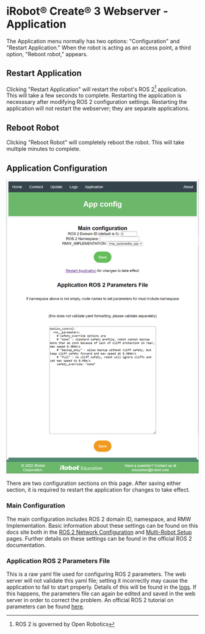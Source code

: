 # iRobot® Create® 3 Webserver - Application
The Application menu normally has two options: "Configuration" and "Restart Application."
When the robot is acting as an access point, a third option, "Reboot robot," appears.

## Restart Application
Clicking "Restart Application" will restart the robot's ROS 2[^1] application.
This will take a few seconds to complete.
Restarting the application is necesssary after modifying ROS 2 configuration settings.
Restarting the application will not restart the webserver; they are separate applications.

## Reboot Robot
Clicking "Reboot Robot" will completely reboot the robot.
This will take multiple minutes to complete.

## Application Configuration
![Picture of application configuration page](data/app-config.png)

There are two configuration sections on this page.
After saving either section, it is required to restart the application for changes to take effect.

### Main Configuration
The main configuration includes ROS 2 domain ID, namespace, and RMW Implementation.
Basic information about these settings can be found on this docs site both in the [ROS 2 Network Configuration](../setup/xml-config/) and [Multi-Robot Setup](http://localhost:8000/setup/multi-robot/) pages.
Further details on these settings can be found in the official ROS 2 documentation.

### Application ROS 2 Parameters File
This is a raw yaml file used for configuring ROS 2 parameters.
The web server will not validate this yaml file; setting it incorrectly may cause the application to fail to start properly.
Details of this will be found in the [logs](../webserver/logs.md).
If this happens, the parameters file can again be edited and saved in the web server in order to correct the problem.
An official ROS 2 tutorial on parameters can be found [here](https://docs.ros.org/en/galactic/Tutorials/Beginner-CLI-Tools/Understanding-ROS2-Parameters/Understanding-ROS2-Parameters.html).

[^1]: ROS 2 is governed by Open Robotics
[^2]: All other trademarks mentioned are the property of their respective owners.